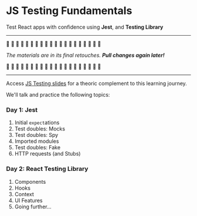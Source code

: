 # JS Testing Fundamentals

Test React apps with confidence using **Jest**, and **Testing Library**

---

🚧 🚧 🚧 🚧 🚧 🚧 🚧 🚧 🚧 🚧 🚧 🚧 🚧 🚧 🚧 🚧 🚧 🚧 🚧 🚧

_The materials are in its final retouches. **Pull changes again later!**_

🚧 🚧 🚧 🚧 🚧 🚧 🚧 🚧 🚧 🚧 🚧 🚧 🚧 🚧 🚧 🚧 🚧 🚧 🚧 🚧

---

Access [JS Testing slides](TODO-LINK) for a theoric complement to this learning journey.

We'll talk and practice the following topics:

### Day 1: Jest

<!-- CONTINUE HERE. REARRANGE ORDER OF EXERCISES -->

1. Initial `expect`ations
2. Test doubles: Mocks <!--(APIshell, sendTracker) -->
3. Test doubles: Spy <!-- (verifyMovieBeforeNavigate + createProfile) -->
4. Imported modules <!-- (getAnimal - catcher) -->
5. Test doubles: Fake <!-- (metrics + getAnimal refactor) -->
6. HTTP requests (and Stubs) <!--(boredAPI) -->

### Day 2: React Testing Library

1. Components <!--(ActivityCard) -->
2. Hooks <!--(useBoredList + fake use only) -->
3. Context <!--(BoredContext) -->
4. UI Features <!--(ActivityGenerator) -->
5. Going further...

